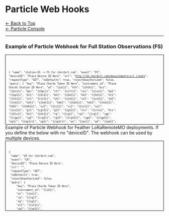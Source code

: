 # Particle Web Hooks
[← Back to Top](../README.md)<BR>
[← Particle Console](ParticleConsole.md)

---
### Example of Particle Webhook for Full Station Observations (FS)

<div style="overflow:auto; white-space:pre; font-family: monospace; font-size: 8px; line-height: 1.5; height: 200px; border: 1px solid black; padding: 10px;">
<pre>

{
 "name": "station-01 -> FS for chordsrt.com",
 "event": "FS",
 "deviceID": "Place Device ID Here",
 "url": "<http://3d.chordsrt.com/measurements/url_create>",
 "requestType": "GET",
 "noDefaults": true,
 "rejectUnauthorized": false,
 "query": {
     "key": "Place Chords Token ID Here",
     "instrument_id": "Place Chords Station ID Here",
     "at": "{{at}}",
     "hth": "{{hth}}",
     "bcs": "{{bcs}}",
     "bpc": "{{bpc}}",
     "cfr": "{{cfr}}",
     "css": "{{css}}",
     "bp1": "{{bp1}}",
     "bt1": "{{bt1}}",
     "bh1": "{{bh1}}",
     "hh1": "{{hh1}}",
     "ht1": "{{ht1}}",
     "st1": "{{st1}}",
     "sh1": "{{sh1}}",
     "st2": "{{st2}}",
     "sh2": "{{sh2}}",
     "hdt1": "{{hdt1}}",
     "hdh1": "{{hdh1}}",
     "hdt2": "{{hdt2}}",
     "hdh2": "{{hdh2}}",
     "sv1": "{{sv1}}",
     "si1": "{{si1}}",
     "su1": "{{su1}}",
     "gt1": "{{gt1}}",
     "gt2": "{{gt2}}",
     "vlx": "{{vlx}}",
     "blx": "{{blx}}",
     "mt1": "{{mt1}}",
     "rg": "{{rg}}",
     "rgt": "{{rg}}",
     "rgp": "{{rgp}}",
     "rg2": "{{rg2}}",
     "rgt2": "{{rgt2}}",
     "rgp2": "{{rgp2}}",
     "op1r": "{{op1r}}",
     "op2r": "{{op2r}}",
     "ws": "{{ws}}",
     "wd": "{{wd}}",
     "wg": "{{wg}}",
     "wgd": "{{wgd}}",
     "sg1": "{{sg1}}",
     "sg1v": "{{sg1v}}",
     "sg1p1": "{{sg1p1}}",
     "sg1t1": "{{sg1t1}}",
     "sg1h1": "{{sg1h1}}",
     "sg1p2": "{{sg1p2}}",
     "sg1t2": "{{sg1t2}}",
     "sg1h2": "{{sg1h2}}",
     "pm1s10": "{{pm1s10}}",
     "pm1s25": "{{pm1s25}}",
     "pm1s100": "{{pm1s100}}",
     "pm1e10": "{{pm1e10}}",
     "pm1e25": "{{pm1e25}}",
     "pm1e100": "{{pm1e100}}",
     "tlww": "{{tlww}}",
     "tlwt": "{{tlwt}}",       // Below are MUX connected Soil Moisture Possibilities
     "tsme25": "{{tsme25}}",   // tsme25-[1-8]
     "tsmeec": "{{tsmeec}}"    // tsmeec-[1-8]
     "tsmvwc": "{{tsmvwc}}",   // tsmvwc-[1-8]
     "tsmt": "{{tsmt}}",       // tsmt-[1-8]
     "tmsms1": "{{tmsms1}}",
     "tmsms2": "{{tmsms2}}",
     "tmsms3": "{{tmsms3}}",
     "tmsms4": "{{tmsms4}}",
     "tmsmt1": "{{tmsmt1}}",
     "tmsmt2": "{{tmsmt2}}"
  }
}
</pre>
</div>
Example of Particle Webhook for Feather LoRaRemoteMO deployments.
If you define the below with no "deviceID". The webhook can be used by multiple devices.
<div style="overflow:auto; white-space:pre; font-family: monospace; font-size: 8px; line-height: 1.5; height: 200px; border: 1px solid black; padding: 10px;">
<pre>
{
 "name": "LR for chordsrt.com",
 "event": "LR",
 "deviceID": "Place Device ID Here",
 "url": "<http://3d.chordsrt.com/measurements/url_create>",
 "requestType": "GET",
 "noDefaults": true,
 "rejectUnauthorized": false,
 "query": {
     "key": "Place Chords Token ID Here",
     "instrument_id": "{{id}}",
     "at": "{{at}}",
     "rg": "{{rg}}",
     "sg": "{{sg}}",
     "st1": "{{st1}}",
     "sm1": "{{sm1}}",
     "st2": "{{st2}}",
     "sm2": "{{sm2}}",
     "bp1": "{{bp1}}",
     "bt1": "{{bt1}}",
     "bh1": "{{bh1}}",
     "bp2": "{{bp2}}",
     "bt2": "{{bt2}}",
     "bh2": "{{bh2}}",
     "st1": "{{st1}}",
     "sh1": "{{sh1}}",
     "st2": "{{st2}}",
     "sh2": "{{sh2}}",
     "mt1": "{{mt1}}",
     "mt2": "{{mt2}}",
     "bv": "{{bv}}",
     "hth": "{{hth}}"
  }
}
</pre>
</div>